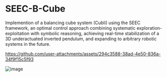 
# SEEC-B-Cube
Implemention of a balancing cube system (Cubli) using the SEEC framework, an optimal control approach combining systematic exploration-exploitation with symbolic reasoning, achieving real-time stabilization of a 3D underactuated inverted pendulum, and expanding to arbitrary robotic systems in the future.

https://github.com/user-attachments/assets/294c3588-38ad-4e50-836a-34f9f15c5f93

![image](https://github.com/user-attachments/assets/c2c8a4d2-0f15-4cc2-84b1-d4dafd486fa3)

